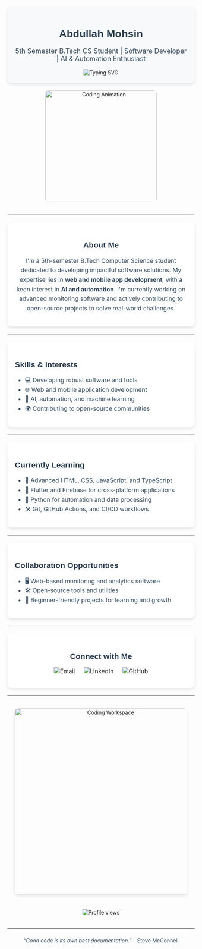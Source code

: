 <div align="center" style="padding: 20px; background: #f8f9fa; border-radius: 10px; box-shadow: 0 4px 8px rgba(0,0,0,0.1);">
  <h1 style="font-family: 'Arial', sans-serif; color: #2c3e50;">Abdullah Mohsin</h1>
  <p style="font-size: 18px; color: #34495e;">
    5th Semester B.Tech CS Student | Software Developer | AI & Automation Enthusiast
  </p>
  <img src="https://readme-typing-svg.demolab.com?font=Roboto&size=20&duration=3000&pause=1000&color=007BFF&center=true&vCenter=true&width=500&lines=Building+Innovative+Software+Solutions;Passionate+About+Web+%26+Mobile+Apps;Exploring+AI+%26+Automation;Contributing+to+Open-Source" alt="Typing SVG" />
</div>

<div align="center" style="padding: 20px;">
  <img src="https://media.giphy.com/media/qgQUggAC3Pfv687qPC/giphy.gif" alt="Coding Animation" width="300" style="border-radius: 8px;" />
</div>

---

<div style="padding: 20px; background: #ffffff; border-radius: 10px; box-shadow: 0 4px 8px rgba(0,0,0,0.1); margin: 20px 0;">
  <h2 style="font-family: 'Arial', sans-serif; color: #2c3e50; text-align: center;">About Me</h2>
  <p style="font-size: 16px; color: #34495e; line-height: 1.6; text-align: center;">
    I'm a 5th-semester B.Tech Computer Science student dedicated to developing impactful software solutions. My expertise lies in <strong>web and mobile app development</strong>, with a keen interest in <strong>AI and automation</strong>. I'm currently working on advanced monitoring software and actively contributing to open-source projects to solve real-world challenges.
  </p>
</div>

---

<div style="padding: 20px; background: #ffffff; border-radius: 10px; box-shadow: 0 4px 8px rgba(0,0,0,0.1); margin: 20px 0;">
  <h2 style="font-family: 'Arial', sans-serif; color: #2c3e50;">Skills & Interests</h2>
  <ul style="font-size: 16px; color: #34495e; line-height: 1.6;">
    <li>💻 Developing robust software and tools</li>
    <li>🌐 Web and mobile application development</li>
    <li>🤖 AI, automation, and machine learning</li>
    <li>🌍 Contributing to open-source communities</li>
  </ul>
</div>

---

<div style="padding: 20px; background: #ffffff; border-radius: 10px; box-shadow: 0 4px 8px rgba(0,0,0,0.1); margin: 20px 0;">
  <h2 style="font-family: 'Arial', sans-serif; color: #2c3e50;">Currently Learning</h2>
  <ul style="font-size: 16px; color: #34495e; line-height: 1.6;">
    <li>🎨 Advanced HTML, CSS, JavaScript, and TypeScript</li>
    <li>📱 Flutter and Firebase for cross-platform applications</li>
    <li>🐍 Python for automation and data processing</li>
    <li>🛠️ Git, GitHub Actions, and CI/CD workflows</li>
  </ul>
</div>

---

<div style="padding: 20px; background: #ffffff; border-radius: 10px; box-shadow: 0 4px 8px rgba(0,0,0,0.1); margin: 20px 0;">
  <h2 style="font-family: 'Arial', sans-serif; color: #2c3e50;">Collaboration Opportunities</h2>
  <ul style="font-size: 16px; color: #34495e; line-height: 1.6;">
    <li>🖥️ Web-based monitoring and analytics software</li>
    <li>🛠️ Open-source tools and utilities</li>
    <li>🌟 Beginner-friendly projects for learning and growth</li>
  </ul>
</div>

---

<div style="padding: 20px; background: #ffffff; border-radius: 10px; box-shadow: 0 4px 8px rgba(0,0,0,0.1); margin: 20px 0;">
  <h2 style="font-family: 'Arial', sans-serif; color: #2c3e50; text-align: center;">Connect with Me</h2>
  <p style="font-size: 16px; color: #34495e; text-align: center;">
    <a href="mailto:abdullahmohsinlinux@gmail.com" style="text-decoration: none; margin: 0 10px;">
      <img src="https://img.shields.io/badge/Email-D14836?style=for-the-badge&logo=gmail&logoColor=white" alt="Email" />
    </a>
    <a href="https://www.linkedin.com/in/abdullah-mohsin-5086a730b" style="text-decoration: none; margin: 0 10px;">
      <img src="https://img.shields.io/badge/LinkedIn-0077B5?style=for-the-badge&logo=linkedin&logoColor=white" alt="LinkedIn" />
    </a>
    <a href="https://github.com/AbdullahMohsinU" style="text-decoration: none; margin: 0 10px;">
      <img src="https://img.shields.io/badge/GitHub-181717?style=for-the-badge&logo=github&logoColor=white" alt="GitHub" />
    </a>
  </p>
</div>

---

<div style="padding: 20px; text-align: center;">
  <img src="https://images.unsplash.com/photo-1516321318423-f06f85e504b3?ixlib=rb-4.0.3&auto=format&fit=crop&w=800&q=80" alt="Coding Workspace" width="500" style="border-radius: 8px; box-shadow: 0 4px 8px rgba(0,0,0,0.1);" />
</div>

<div align="center" style="padding: 20px;">
  <img src="https://komarev.com/ghpvc/?username=AbdullahMohsinU&color=007BFF" alt="Profile views" />
</div>

---

<div style="font-size: 14px; color: #34495e; text-align: center; padding: 10px;">
  <i>“Good code is its own best documentation.”</i> – Steve McConnell
</div>
